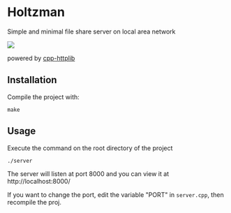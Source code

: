 # Holtzman
Simple and minimal file share server on local area network

![](https://s21.ax1x.com/2024/06/29/pkckT0A.png)

powered by [cpp-httplib](https://github.com/yhirose/cpp-httplib)

## Installation

Compile the project with:

```
make
```

## Usage

Execute the command on the root directory of the project

```
./server
```

The server will listen at port 8000 and you can view it at http://localhost:8000/

If you want to change the port, edit the variable "PORT" in `server.cpp`, then recompile the proj.
